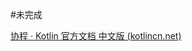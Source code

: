 #未完成 

[协程 · Kotlin 官方文档 中文版 (kotlincn.net)](https://book.kotlincn.net/text/coroutines-overview.html)
